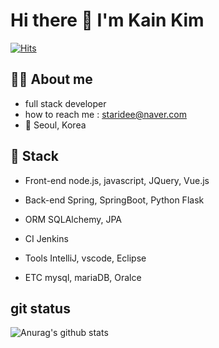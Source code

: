 # Hi there 👋 I'm Kain Kim
[![Hits](https://hits.seeyoufarm.com/api/count/incr/badge.svg?url=https%3A%2F%2Fgithub.com%2Fstaride&count_bg=%2379C83D&title_bg=%23555555&icon=&icon_color=%23E7E7E7&title=hits&edge_flat=false)](https://hits.seeyoufarm.com)

## 👩‍💻 About me
  - full stack developer
  - how to reach me : staridee@naver.com
  - 📍 Seoul, Korea

## 💫 Stack
  - Front-end
    node.js, javascript, JQuery, Vue.js
    
  - Back-end
    Spring, SpringBoot, Python Flask
  
  - ORM
    SQLAlchemy, JPA
  
  - CI
    Jenkins
  
  - Tools
    IntelliJ, vscode, Eclipse
  
  - ETC
    mysql, mariaDB, Oralce
  
## git status

![Anurag's github stats](https://github-readme-stats.vercel.app/api?username=staride&show_icons=true&theme=tokyonight)  

<!--
**jumib/jumib** is a ✨ _special_ ✨ repository because its `README.md` (this file) appears on your GitHub profile.

Here are some ideas to get you started:

- 🔭 I’m currently working on ...
- 🌱 I’m currently learning ...
- 👯 I’m looking to collaborate on ...
- 🤔 I’m looking for help with ...
- 💬 Ask me about ...
- 📫 How to reach me: ...
- 😄 Pronouns: ...
- ⚡ Fun fact: ...
-->
